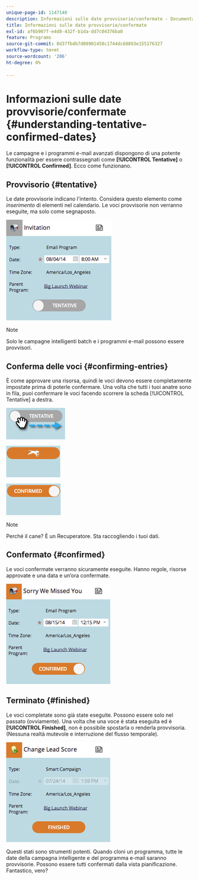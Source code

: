 ```yaml
---
unique-page-id: 1147140
description: Informazioni sulle date provvisorie/confermate - Documentazione Marketo - Documentazione del prodotto
title: Informazioni sulle date provvisorie/confermate
exl-id: af6b907f-e4d8-432f-b1da-dd7c04376ba8
feature: Programs
source-git-commit: 0d37fbdb7d08901458c1744dc68893e155176327
workflow-type: tm+mt
source-wordcount: '206'
ht-degree: 0%

---
```


# Informazioni sulle date provvisorie/confermate {#understanding-tentative-confirmed-dates}

Le campagne e i programmi e-mail avanzati dispongono di una potente funzionalità per essere contrassegnati come **[!UICONTROL Tentative]** o **[!UICONTROL Confirmed]**. Ecco come funzionano.

## Provvisorio {#tentative}

Le date provvisorie indicano l&#39;intento. Considera questo elemento come _inserimento_ di elementi nel calendario. Le voci provvisorie non verranno eseguite, ma solo come segnaposto.

![](assets/image2014-9-23-15-3a22-3a23.png)

>[!NOTE]
>
>Solo le campagne intelligenti batch e i programmi e-mail possono essere provvisori.

## Conferma delle voci {#confirming-entries}

È come approvare una risorsa, quindi le voci devono essere completamente impostate prima di poterle confermare. Una volta che tutti i tuoi anatre sono in fila, puoi confermare le voci facendo scorrere la scheda [!UICONTROL Tentative] a destra.

![](assets/image2014-9-23-15-3a23-3a2.png)

![](assets/image2014-9-23-15-3a23-3a8.png)

![](assets/image2014-9-23-15-3a23-3a12.png)

>[!NOTE]
>
>Perché il cane? È un Recuperatore. Sta raccogliendo i tuoi dati.

## Confermato {#confirmed}

Le voci confermate verranno sicuramente eseguite. Hanno regole, risorse approvate e una data e un’ora confermate.

![](assets/image2014-9-23-15-3a23-3a30.png)

## Terminato  {#finished}

Le voci completate sono già state eseguite. Possono essere solo nel passato (ovviamente). Una volta che una voce è stata eseguita ed è **[!UICONTROL Finished]**, non è possibile spostarla o renderla provvisoria. (Nessuna realtà mutevole e interruzione del flusso temporale).

![](assets/image2014-9-23-15-3a25-3a53.png)

Questi stati sono strumenti potenti. Quando cloni un programma, tutte le date della campagna intelligente e del programma e-mail saranno provvisorie. Possono essere tutti confermati dalla vista pianificazione. Fantastico, vero?
